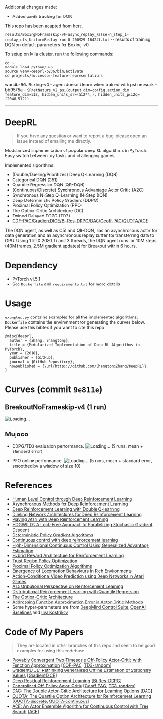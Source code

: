 Additional changes made:
- Added `wandb` tracking for DQN

This repo has been adapted from [here](https://github.com/ShangtongZhang/DeepRL).

`results/BoxingNoFrameskip-v0-async_replay_False-n_step_1-replay_cls_UniformReplay-run-0-200929-164241.txt` -- results of training DQN on default parameters for Boxing-v0

To setup on Mila cluster, run the following commands:
```
cd ~
module load python/3.6
source venv-deeprl-py36/bin/activate
cd projects/successor-feature-representations
```

wandb-96: Boxing-v0 - agent doesn't learn when trained with psi network - bb9575a - 
`SRNetNature_v2_psi(output_dim=config.action_dim, feature_dim=512, hidden_units_sr=(512*4,), hidden_units_psi2q=(2048,512))`


---
# DeepRL

> If you have any question or want to report a bug, please open an issue instead of emailing me directly.  

Modularized implementation of popular deep RL algorithms in PyTorch.  
Easy switch between toy tasks and challenging games.

Implemented algorithms:
* (Double/Dueling/Prioritized) Deep Q-Learning (DQN)
* Categorical DQN (C51)
* Quantile Regression DQN (QR-DQN)
* (Continuous/Discrete) Synchronous Advantage Actor Critic (A2C)
* Synchronous N-Step Q-Learning (N-Step DQN)
* Deep Deterministic Policy Gradient (DDPG)
* Proximal Policy Optimization (PPO)
* The Option-Critic Architecture (OC)
* Twined Delayed DDPG (TD3)
* [COF-PAC/GradientDICE/Bi-Res-DDPG/DAC/Geoff-PAC/QUOTA/ACE](#code-of-my-papers)

The DQN agent, as well as C51 and QR-DQN, has an asynchronous actor for data generation and an asynchronous replay buffer for transferring data to GPU.
Using 1 RTX 2080 Ti and 3 threads, the DQN agent runs for 10M steps (40M frames, 2.5M gradient updates) for Breakout within 6 hours.

# Dependency
* PyTorch v1.5.1
* See ```Dockerfile``` and ```requirements.txt``` for more details

# Usage

```examples.py``` contains examples for all the implemented algorithms.  
```Dockerfile``` contains the environment for generating the curves below.  
Please use this bibtex if you want to cite this repo
```
@misc{deeprl,
  author = {Zhang, Shangtong},
  title = {Modularized Implementation of Deep RL Algorithms in PyTorch},
  year = {2018},
  publisher = {GitHub},
  journal = {GitHub Repository},
  howpublished = {\url{https://github.com/ShangtongZhang/DeepRL}},
}
```

# Curves (commit ```9e811e```)

## BreakoutNoFrameskip-v4 (1 run)

![Loading...](https://raw.githubusercontent.com/ShangtongZhang/DeepRL/master/images/Breakout.png)

## Mujoco 

* DDPG/TD3 evaluation performance.
![Loading...](https://raw.githubusercontent.com/ShangtongZhang/DeepRL/master/images/mujoco_eval.png)
(5 runs, mean + standard error)

* PPO online performance. 
![Loading...](https://raw.githubusercontent.com/ShangtongZhang/DeepRL/master/images/PPO.png)
(5 runs, mean + standard error, smoothed by a window of size 10)


# References
* [Human Level Control through Deep Reinforcement Learning](https://www.nature.com/nature/journal/v518/n7540/full/nature14236.html)
* [Asynchronous Methods for Deep Reinforcement Learning](https://arxiv.org/abs/1602.01783)
* [Deep Reinforcement Learning with Double Q-learning](https://arxiv.org/abs/1509.06461)
* [Dueling Network Architectures for Deep Reinforcement Learning](https://arxiv.org/abs/1511.06581)
* [Playing Atari with Deep Reinforcement Learning](https://arxiv.org/abs/1312.5602)
* [HOGWILD!: A Lock-Free Approach to Parallelizing Stochastic Gradient Descent](https://arxiv.org/abs/1106.5730)
* [Deterministic Policy Gradient Algorithms](http://proceedings.mlr.press/v32/silver14.pdf)
* [Continuous control with deep reinforcement learning](https://arxiv.org/abs/1509.02971)
* [High-Dimensional Continuous Control Using Generalized Advantage Estimation](https://arxiv.org/abs/1506.02438)
* [Hybrid Reward Architecture for Reinforcement Learning](https://arxiv.org/abs/1706.04208)
* [Trust Region Policy Optimization](https://arxiv.org/abs/1502.05477)
* [Proximal Policy Optimization Algorithms](https://arxiv.org/abs/1707.06347)
* [Emergence of Locomotion Behaviours in Rich Environments](https://arxiv.org/abs/1707.02286)
* [Action-Conditional Video Prediction using Deep Networks in Atari Games](https://arxiv.org/abs/1507.08750)
* [A Distributional Perspective on Reinforcement Learning](https://arxiv.org/abs/1707.06887)
* [Distributional Reinforcement Learning with Quantile Regression](https://arxiv.org/abs/1710.10044)
* [The Option-Critic Architecture](https://arxiv.org/abs/1609.05140)
* [Addressing Function Approximation Error in Actor-Critic Methods](https://arxiv.org/abs/1802.09477)
* Some hyper-parameters are from [DeepMind Control Suite](https://arxiv.org/abs/1801.00690), [OpenAI Baselines](https://github.com/openai/baselines) and [Ilya Kostrikov](https://github.com/ikostrikov/pytorch-a2c-ppo-acktr)

# Code of My Papers
> They are located in other branches of this repo and seem to be good examples for using this codebase.
* [Provably Convergent Two-Timescale Off-Policy Actor-Critic with Function Approximation](https://arxiv.org/abs/1911.04384) [[COF-PAC](https://github.com/ShangtongZhang/DeepRL/tree/COF-PAC), [TD3-random](https://github.com/ShangtongZhang/DeepRL/tree/TD3-random)]
* [GradientDICE: Rethinking Generalized Offline Estimation of Stationary Values](https://arxiv.org/abs/2001.11113) [[GradientDICE](https://github.com/ShangtongZhang/DeepRL/tree/GradientDICE)]
* [Deep Residual Reinforcement Learning](https://arxiv.org/abs/1905.01072) [[Bi-Res-DDPG](https://github.com/ShangtongZhang/DeepRL/tree/Bi-Res-DDPG)]
* [Generalized Off-Policy Actor-Critic](https://arxiv.org/abs/1903.11329) [[Geoff-PAC](https://github.com/ShangtongZhang/DeepRL/tree/Geoff-PAC), [TD3-random](https://github.com/ShangtongZhang/DeepRL/tree/TD3-random)]
* [DAC: The Double Actor-Critic Architecture for Learning Options](https://arxiv.org/abs/1904.12691) [[DAC](https://github.com/ShangtongZhang/DeepRL/tree/DAC)]
* [QUOTA: The Quantile Option Architecture for Reinforcement Learning](https://arxiv.org/abs/1811.02073) [[QUOTA-discrete](https://github.com/ShangtongZhang/DeepRL/tree/QUOTA-discrete), [QUOTA-continuous](https://github.com/ShangtongZhang/DeepRL/tree/QUOTA-continuous)]
* [ACE: An Actor Ensemble Algorithm for Continuous Control with Tree Search](https://arxiv.org/abs/1811.02696) [[ACE](https://github.com/ShangtongZhang/DeepRL/tree/ACE)]